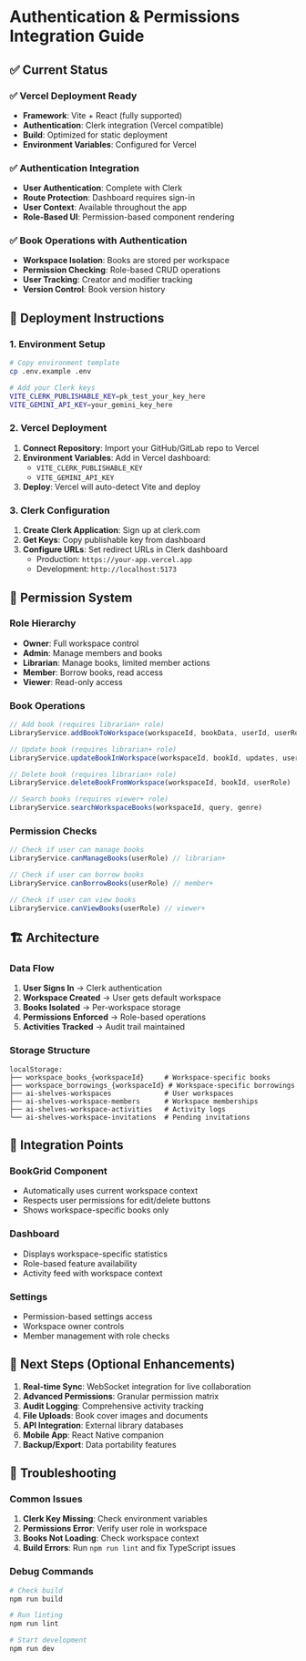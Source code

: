 # Authentication & Permissions Integration Guide

## ✅ Current Status

### ✅ Vercel Deployment Ready
- **Framework**: Vite + React (fully supported)
- **Authentication**: Clerk integration (Vercel compatible)
- **Build**: Optimized for static deployment
- **Environment Variables**: Configured for Vercel

### ✅ Authentication Integration
- **User Authentication**: Complete with Clerk
- **Route Protection**: Dashboard requires sign-in
- **User Context**: Available throughout the app
- **Role-Based UI**: Permission-based component rendering

### ✅ Book Operations with Authentication
- **Workspace Isolation**: Books are stored per workspace
- **Permission Checking**: Role-based CRUD operations
- **User Tracking**: Creator and modifier tracking
- **Version Control**: Book version history

## 🚀 Deployment Instructions

### 1. Environment Setup
```bash
# Copy environment template
cp .env.example .env

# Add your Clerk keys
VITE_CLERK_PUBLISHABLE_KEY=pk_test_your_key_here
VITE_GEMINI_API_KEY=your_gemini_key_here
```

### 2. Vercel Deployment
1. **Connect Repository**: Import your GitHub/GitLab repo to Vercel
2. **Environment Variables**: Add in Vercel dashboard:
   - `VITE_CLERK_PUBLISHABLE_KEY`
   - `VITE_GEMINI_API_KEY`
3. **Deploy**: Vercel will auto-detect Vite and deploy

### 3. Clerk Configuration
1. **Create Clerk Application**: Sign up at clerk.com
2. **Get Keys**: Copy publishable key from dashboard
3. **Configure URLs**: Set redirect URLs in Clerk dashboard
   - Production: `https://your-app.vercel.app`
   - Development: `http://localhost:5173`

## 🔐 Permission System

### Role Hierarchy
- **Owner**: Full workspace control
- **Admin**: Manage members and books
- **Librarian**: Manage books, limited member actions
- **Member**: Borrow books, read access
- **Viewer**: Read-only access

### Book Operations
```typescript
// Add book (requires librarian+ role)
LibraryService.addBookToWorkspace(workspaceId, bookData, userId, userRole)

// Update book (requires librarian+ role)
LibraryService.updateBookInWorkspace(workspaceId, bookId, updates, userId, userRole)

// Delete book (requires librarian+ role)
LibraryService.deleteBookFromWorkspace(workspaceId, bookId, userRole)

// Search books (requires viewer+ role)
LibraryService.searchWorkspaceBooks(workspaceId, query, genre)
```

### Permission Checks
```typescript
// Check if user can manage books
LibraryService.canManageBooks(userRole) // librarian+

// Check if user can borrow books
LibraryService.canBorrowBooks(userRole) // member+

// Check if user can view books
LibraryService.canViewBooks(userRole) // viewer+
```

## 🏗️ Architecture

### Data Flow
1. **User Signs In** → Clerk authentication
2. **Workspace Created** → User gets default workspace
3. **Books Isolated** → Per-workspace storage
4. **Permissions Enforced** → Role-based operations
5. **Activities Tracked** → Audit trail maintained

### Storage Structure
```
localStorage:
├── workspace_books_{workspaceId}     # Workspace-specific books
├── workspace_borrowings_{workspaceId} # Workspace-specific borrowings
├── ai-shelves-workspaces             # User workspaces
├── ai-shelves-workspace-members      # Workspace memberships
├── ai-shelves-workspace-activities   # Activity logs
└── ai-shelves-workspace-invitations  # Pending invitations
```

## 🔧 Integration Points

### BookGrid Component
- Automatically uses current workspace context
- Respects user permissions for edit/delete buttons
- Shows workspace-specific books only

### Dashboard
- Displays workspace-specific statistics
- Role-based feature availability
- Activity feed with workspace context

### Settings
- Permission-based settings access
- Workspace owner controls
- Member management with role checks

## 🎯 Next Steps (Optional Enhancements)

1. **Real-time Sync**: WebSocket integration for live collaboration
2. **Advanced Permissions**: Granular permission matrix
3. **Audit Logging**: Comprehensive activity tracking
4. **File Uploads**: Book cover images and documents
5. **API Integration**: External library databases
6. **Mobile App**: React Native companion
7. **Backup/Export**: Data portability features

## 🐛 Troubleshooting

### Common Issues
1. **Clerk Key Missing**: Check environment variables
2. **Permissions Error**: Verify user role in workspace
3. **Books Not Loading**: Check workspace context
4. **Build Errors**: Run `npm run lint` and fix TypeScript issues

### Debug Commands
```bash
# Check build
npm run build

# Run linting
npm run lint

# Start development
npm run dev
```